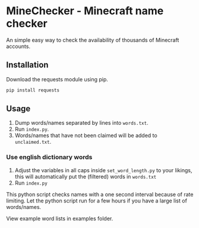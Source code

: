 # MineChecker - Minecraft name checker

An simple easy way to check the availability of thousands of Minecraft accounts.

## Installation

Download the requests module using pip.

```bash
pip install requests
```

## Usage

1. Dump words/names separated by lines into `words.txt`.
2. Run `index.py`.
3. Words/names that have not been claimed will be added to `unclaimed.txt`.

### Use english dictionary words

1. Adjust the variables in all caps inside `set_word_length.py` to your likings, this will automatically put the (filtered) words in `words.txt`
2. Run `index.py`

This python script checks names with a one second interval because of rate limiting. Let the python script run for a few hours if you have a large list of words/names.

View example word lists in examples folder.
